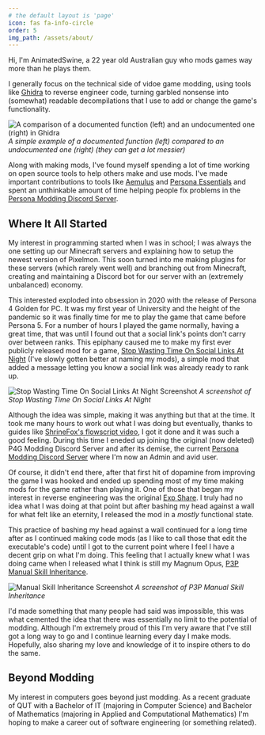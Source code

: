 ```yaml
---
# the default layout is 'page'
icon: fas fa-info-circle
order: 5
img_path: /assets/about/
---
```


Hi, I'm AnimatedSwine, a 22 year old Australian guy who mods games way more than he plays them. 

I generally focus on the technical side of vidoe game modding, using tools like [Ghidra](https://github.com/NationalSecurityAgency/ghidra) to reverse engineer code, turning garbled nonsense into (somewhat) readable decompilations that I use to add or change the game's functionality.

![A comparison of a documented function (left) and an undocumented one (right) in Ghidra](DecompComparison.png)
_A simple example of a documented function (left) compared to an undocumented one (right) (they can get a lot messier)_

Along with making mods, I've found myself spending a lot of time working on open source tools to help others make and use mods. 
I've made important contributions to tools like [Aemulus](https://github.com/TekkaGB/AemulusModManager) and [Persona Essentials](https://github.com/Sewer56/p5rpc.modloader) and spent an unthinkable amount of time helping people fix problems in the [Persona Modding Discord Server](https://discord.gg/naoto).

## Where It All Started

My interest in programming started when I was in school; I was always the one setting up our Minecraft servers and explaining how to setup the newest version of Pixelmon. This soon turned into me making plugins for these servers (which rarely went well) and branching out from Minecraft, creating and maintaining a Discord bot for our server with an (extremely unbalanced) economy.

This interested exploded into obsession in 2020 with the release of Persona 4 Golden for PC. It was my first year of University and the height of the pandemic so it was finally time for me to play the game that came before Persona 5. 
For a number of hours I played the game normally, having a great time, that was until I found out that a social link's points don't carry over between ranks. This epiphany caused me to make my first ever publicly released mod for a game, [Stop Wasting Time On Social Links At Night](https://gamebanana.com/mods/50883) (I've slowly gotten better at naming my mods), a simple mod that added a message letting you know a social link was already ready to rank up.

![Stop Wasting Time On Social Links At Night Screenshot](stop-wasting-time.jpg)
_A screenshot of Stop Wasting Time On Social Links At Night_

Although the idea was simple, making it was anything but that at the time. It took me many hours to work out what I was doing but eventually, thanks to guides like [ShrineFox's flowscript video](https://www.youtube.com/watch?v=HonHDoSJNDY), I got it done and it was such a good feeling. During this time I eneded up joining the original (now deleted) P4G Modding Discord Server and after its demise, the current [Persona Modding Discord Server](https://discord.gg/naoto) where I'm now an Admin and avid user.

Of course, it didn't end there, after that first hit of dopamine from improving the game I was hooked and ended up spending most of my time making mods for the game rather than playing it. One of those that began my interest in reverse engineering was the original [Exp Share](https://gamebanana.com/mods/50926). I truly had no idea what I was doing at that point but after bashing my head against a wall for what felt like an eternity, I released the mod in a *mostly* functional state. 

This practice of bashing my head against a wall continued for a long time after as I continued making code mods (as I like to call those that edit the executable's code) until I got to the current point where I feel I have a decent grip on what I'm doing. This feeling that I actually knew what I was doing came when I released what I think is still my Magnum Opus, [P3P Manual Skill Inheritance](https://gamebanana.com/mods/434312).

![Manual Skill Inheritance Screenshot](manual-skill-inheritance.jpg)
_A screenshot of P3P Manual Skill Inheritance_

I'd made something that many people had said was impossible, this was what cemented the idea that there was essentially no limit to the potential of modding.
Although I'm extremely proud of this I'm very aware that I've still got a long way to go and I continue learning every day I make mods. Hopefully, also sharing my love and knowledge of it to inspire others to do the same.

## Beyond Modding
My interest in computers goes beyond just modding. As a recent graduate of QUT with a Bachelor of IT (majoring in Computer Science) and Bachelor of Mathematics (majoring in Applied and Computational Mathematics) I'm hoping to make a career out of software engineering (or something related). 
